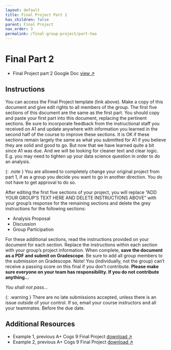 ```yaml
---
layout: default
title: Final Project Part 2
has_children: false
parent: Final Project
nav_order: 3
permalink: /final-group-project/part-two
---
```


<h1>Final Part 2</h1>

- Final Project part 2 Google Doc <a href="https://docs.google.com/document/d/19mYvF1V3ssqgRo_K0DRbLwuZPmbZiSTV8GzRKxBgfh0/edit?usp=sharing" target="_blank" rel="noopener">view &#x2197;</a>

<h2>Instructions</h2>

You can access the Final Project template (link above). Make a copy of this document and give edit rights to all members of the group. The first five sections of this document are the same as the first part. You should copy and paste your first part into this document, replacing the pertinent sections. Be sure to incorporate feedback from the instructional staff you received on A1 and update anywhere with information you learned in the second half of the course to improve these sections. It is OK if these sections remain largely the same as what you submitted for A1 if you believe they are solid and good to go. But now that we have learned quite a bit since A1 was due. And we will be looking for cleaner text and clear logic. E.g. you may need to tighten up your data science question in order to do an analysis.

{: .note }
You are allowed to completely change your original project from part 1, if as a group you decide you want to go in another direction. You do not have to get approval to do so. 

After editing the first five sections of your project, you will replace “ADD YOUR GROUP’S TEXT HERE AND DELETE INSTRUCTIONS ABOVE” with your group’s response for the remaining sections and delete the grey instructions for the following sections:
- Analysis Proposal
- Discussion
- Group Participation

For these additional sections, read the instructions provided on your document for each section. Replace the instructions within each section with your group’s project information. When complete, **save the document as a PDF and submit on Gradescope**. Be sure to add all group members to the submission on Gradescope. Note! You (individually, not the group) can’t receive a passing score on this final if you don’t contribute. **Please make sure everyone on your team has responsibility. If you do not contribute anything…**

*You shall not pass...*

{: .warning }
There are no late submissions accepted, unless there is an issue outside of your control. If so, email your course instructors and all your teammates. Before the due date.

<h2>Additional Resources</h2>

- Example 1, previous A+ Cogs 9 Final Project <a href="https://s3.us-west-2.amazonaws.com/ucsd.cogs9/final/FinalProject_Example_1.pdf" target="_blank" rel="noopener">download &#x2197;</a>
- Example 2, previous A+ Cogs 9 Final Project <a href="https://s3.us-west-2.amazonaws.com/ucsd.cogs9/final/FinalProject_Example_2.pdf" target="_blank" rel="noopener">download &#x2197;</a>